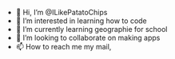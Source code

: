 - 👋 Hi, I’m @ILikePatatoChips
- 👀 I’m interested in learning how to code
- 🌱 I’m currently learning geographie for school
- 💞️ I’m looking to collaborate on making apps
- 📫 How to reach me my mail,

<!---
ILikePatatoChips/ILikePatatoChips is a ✨ special ✨ repository because its `README.md` (this file) appears on your GitHub profile.
You can click the Preview link to take a look at your changes.
--->
